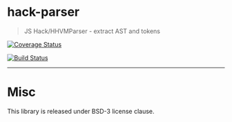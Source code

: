 # hack-parser

> JS Hack/HHVMParser - extract AST and tokens

[![Coverage Status](https://coveralls.io/repos/github/glayzzle/hack-parser/badge.svg?branch=master)](https://coveralls.io/github/glayzzle/hack-parser?branch=master)

[![Build Status](https://travis-ci.org/glayzzle/hack-parser.svg?branch=master)](https://travis-ci.org/glayzzle/hack-parser)

----

# Misc

This library is released under BSD-3 license clause.
